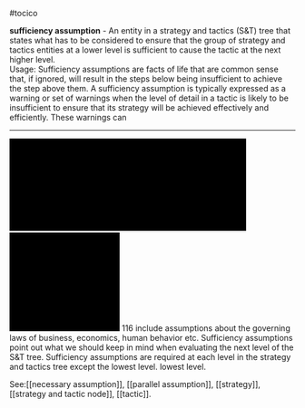 #tocico

<b>sufficiency assumption</b> - An entity in a strategy and tactics (S&amp;T) tree that states what has to be considered to ensure that the group of strategy and tactics entities at a lower level is sufficient to cause the tactic at the next higher level.  
Usage: Sufficiency assumptions are facts of life that are common sense that, if ignored, will result in the steps below being insufficient to achieve the step above them. A sufficiency assumption is typically expressed as a warning or set of warnings when the level of detail in a tactic is likely to be insufficient to ensure that its strategy will be achieved effectively and efficiently. These warnings can 
<hr/>
<img src="./tocico_dictionary_2nd_editio-116_1.png"/>
<img src="./tocico_dictionary_2nd_editio-116_2.png"/>
116 
include assumptions about the governing laws of business, economics, human behavior etc.  Sufficiency assumptions point out what we should keep in mind when evaluating the next level of the S&amp;T tree.  Sufficiency assumptions are required at each level in the strategy and tactics tree except the lowest level.  lowest level.  



See:[[necessary assumption]], [[parallel assumption]], [[strategy]], [[strategy and tactic node]], [[tactic]].



